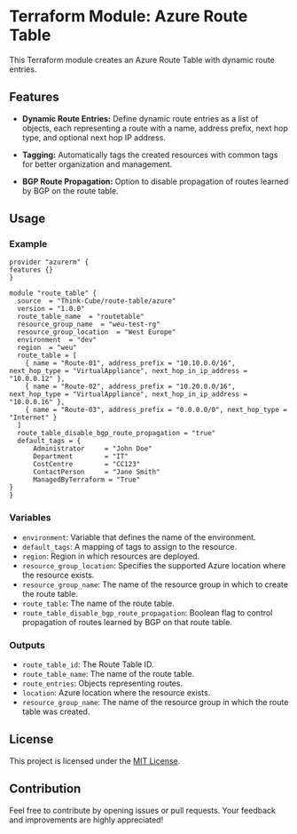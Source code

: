 # Terraform Module: Azure Route Table

This Terraform module creates an Azure Route Table with dynamic route entries.

## Features

- **Dynamic Route Entries:** Define dynamic route entries as a list of objects, each representing a route with a name, address prefix, next hop type, and optional next hop IP address.

- **Tagging:** Automatically tags the created resources with common tags for better organization and management.

- **BGP Route Propagation:** Option to disable propagation of routes learned by BGP on the route table.

## Usage

### Example

```hcl
provider "azurerm" {
features {}
}

module "route_table" {
  source  = "Think-Cube/route-table/azure"
  version = "1.0.0"
  route_table_name  = "routetable"
  resource_group_name  = "weu-test-rg"
  resource_group_location  = "West Europe"
  environment  = "dev"
  region  = "weu"
  route_table = [
    { name = "Route-01", address_prefix = "10.10.0.0/16", next_hop_type = "VirtualAppliance", next_hop_in_ip_address = "10.0.0.12" },
    { name = "Route-02", address_prefix = "10.20.0.0/16", next_hop_type = "VirtualAppliance", next_hop_in_ip_address = "10.0.0.16" },
    { name = "Route-03", address_prefix = "0.0.0.0/0", next_hop_type = "Internet" }
  ] 
  route_table_disable_bgp_route_propagation = "true"
  default_tags = {
      Administrator     = "John Doe"
      Department        = "IT"
      CostCentre        = "CC123"
      ContactPerson     = "Jane Smith"
      ManagedByTerraform = "True"
}  
}
```

### Variables

- `environment`: Variable that defines the name of the environment.
- `default_tags`: A mapping of tags to assign to the resource.
- `region`: Region in which resources are deployed.
- `resource_group_location`: Specifies the supported Azure location where the resource exists.
- `resource_group_name`: The name of the resource group in which to create the route table.
- `route_table`: The name of the route table.
- `route_table_disable_bgp_route_propagation`: Boolean flag to control propagation of routes learned by BGP on that route table.

### Outputs

- `route_table_id`: The Route Table ID.
- `route_table_name`: The name of the route table.
- `route_entries`: Objects representing routes.
- `location`: Azure location where the resource exists.
- `resource_group_name`: The name of the resource group in which the route table was created.

## License

This project is licensed under the [MIT License](https://opensource.org/licenses/MIT).

## Contribution

Feel free to contribute by opening issues or pull requests. Your feedback and improvements are highly appreciated!
